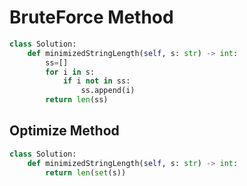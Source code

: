 # BruteForce Method

```python
class Solution:
    def minimizedStringLength(self, s: str) -> int:
        ss=[]
        for i in s:
            if i not in ss:
                ss.append(i)
        return len(ss)
```

## Optimize Method

```python
class Solution:
    def minimizedStringLength(self, s: str) -> int:
        return len(set(s))
```
